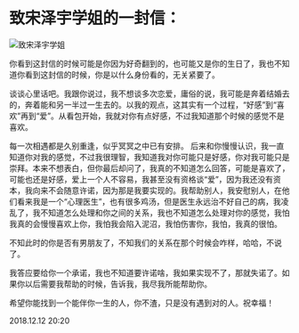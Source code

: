 
# 致宋泽宇学姐的一封信：

![致宋泽宇学姐](http://wx2.sinaimg.cn/large/006eOqV9ly1fy4ebgtljej30sg0sgamc.jpg)

你看到这封信的时候可能是你因为好奇翻到的，也可能又是你的生日了，我也不知道你看到这封信的时候，你是以什么身份看的，无关紧要了。
 
谈谈心里话吧。我跟你说过，我不想谈多次恋爱，庸俗的说，我可能是奔着结婚去的，奔着能和另一半过一生去的。以我的观点，这其实有一个过程，“好感”到“喜欢”再到“爱”。从看包开始，我就对你有点好感，不过我知道那个时候的感觉不是喜欢。

每一次相遇都是久别重逢，似乎冥冥之中已有安排。
后来和你慢慢认识，我一直知道你对我的感觉，不过我很理智，我知道我对你可能只是好感，你对我可能只是崇拜。本来不想表白，但你最后却问了，我真的不知道怎么回答，可能是喜欢了，可能也还是好感，爱上一个人不容易，我甚至没有资格谈“爱”，因为我还没有资本，我向来不会随意许诺，因为那是我要实现的。我帮助别人，我安慰别人，在他们看来我是一个“心理医生”，也有很多鸡汤，但是医生永远治不好自己的病，我凌乱了，我不知道怎么处理和你之间的关系，我也不知道怎么处理对你的感觉，我怕我真的会慢慢喜欢上你，我怕我会陷入泥沼，我怕伤害你，我怕，我真的很怕。

不知此时的你是否有男朋友了，不知我们的关系在那个时候会咋样，哈哈，不说了。

我答应要给你一个承诺，我也不知道要许诺啥，我如果实现不了，那就失诺了。如果你以后需要我帮助的时候，告诉我，我尽我所能帮助你。

希望你能找到一个能伴你一生的人，你不渣，只是没有遇到对的人。祝幸福！


2018.12.12  20:20

